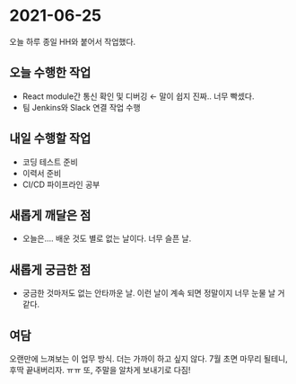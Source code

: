 # 2021-06-25

오늘 하루 종일 HH와 붙어서 작업했다.

## 오늘 수행한 작업

- React module간 통신 확인 및 디버깅 ← 말이 쉽지 진짜.. 너무 빡셌다.
- 팀 Jenkins와 Slack 연결 작업 수행

## 내일 수행할 작업

- 코딩 테스트 준비
- 이력서 준비
- CI/CD 파이프라인 공부

## 새롭게 깨달은 점

- 오늘은.... 배운 것도 별로 없는 날이다. 너무 슬픈 날.

## 새롭게 궁금한 점

- 궁금한 것마저도 없는 안타까운 날. 이런 날이 계속 되면 정말이지 너무 눈물 날 거 같다.

## 여담

오랜만에 느껴보는 이 업무 방식. 더는 가까이 하고 싶지 않다. 7월 초면 마무리 될테니, 후딱 끝내버리자. ㅠㅠ 또, 주말을 알차게 보내기로 다짐!